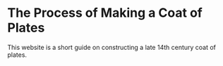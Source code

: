 # The Process of Making a Coat of Plates

This website is a short guide on constructing a late 14th century coat of plates.
